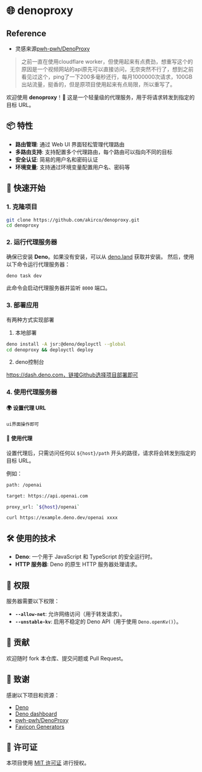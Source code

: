 # 🌐 denoproxy

## Reference
- 灵感来源[pwh-pwh/DenoProxy](https://github.com/pwh-pwh/DenoProxy)

> 之前一直在使用cloudflare worker，但使用起来有点费劲，想重写这个的原因是一个视频网站的api原先可以直接访问，无奈突然不行了，想到之前看见过这个，ping了一下200多毫秒还行，每月1000000次请求，100GB出站流量，挺香的，但是原项目使用起来有点局限，所以重写了。

欢迎使用 **denoproxy**！🚀
这是一个轻量级的代理服务，用于将请求转发到指定的目标 URL。

## 📦 特性

- **路由管理**: 通过 Web UI 界面轻松管理代理路由
- **多路由支持**: 支持配置多个代理路由，每个路由可以指向不同的目标
- **安全认证**: 简易的用户名和密码认证
- **环境变量**: 支持通过环境变量配置用户名、密码等

## 🚀 快速开始

### 1. 克隆项目

```bash
git clone https://github.com/akirco/denoproxy.git
cd denoproxy
```

### 2. 运行代理服务器

确保已安装 **Deno**。如果没有安装，可以从 [deno.land](https://deno.land/) 获取并安装。
然后，使用以下命令运行代理服务器：

```bash
deno task dev
```

此命令会启动代理服务器并监听 `8000` 端口。

### 3. 部署应用

有两种方式实现部署

1. 本地部署
```bash
deno install -A jsr:@deno/deployctl --global
cd denoproxy && deployctl deploy
```
2. deno控制台

https://dash.deno.com，链接Github选择项目部署即可


### 4. 使用代理服务器

#### 🌍 设置代理 URL

`ui界面操作即可`


#### 🔄 使用代理

设置代理后，只需访问任何以 `${host}/path` 开头的路径，请求将会转发到指定的目标 URL。

例如：

```bash
path: /openai

target: https://api.openai.com

proxy_url: `${host}/openai`

curl https://example.deno.dev/openai xxxx
```



## 🛠️ 使用的技术

- **Deno**: 一个用于 JavaScript 和 TypeScript 的安全运行时。
- **HTTP 服务器**: Deno 的原生 HTTP 服务器处理请求。

## 🔑 权限

服务器需要以下权限：

- **`--allow-net`**: 允许网络访问（用于转发请求）。
- **`--unstable-kv`**: 启用不稳定的 Deno API（用于使用 `Deno.openKv()`）。

## 🤝 贡献

欢迎随时 fork 本仓库、提交问题或 Pull Request。

## 🙏 致谢


感谢以下项目和资源：
 - [Deno](https://deno.land/)
 - [Deno dashboard](https://dash.deno.com/)
 - [pwh-pwh/DenoProxy](https://github.com/pwh-pwh/DenoProxy)
 - [Favicon Generators](https://favicon.io/)

## 📜 许可证

本项目使用 [MIT 许可证](LICENSE) 进行授权。

